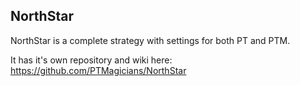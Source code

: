 ## NorthStar

NorthStar is a complete strategy with settings for both PT and PTM.

It has it's own repository and wiki here:  https://github.com/PTMagicians/NorthStar
